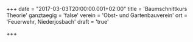 +++
date = "2017-03-03T20:00:00.001+02:00"
title = 'Baumschnittkurs Theorie'
ganztaegig = 'false'
verein = 'Obst- und Gartenbauverein'
ort = 'Feuerwehr, Niederjosbach'
draft = 'true'

+++

      